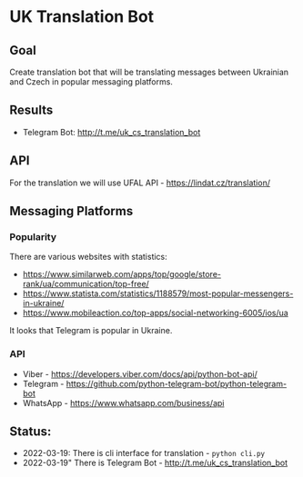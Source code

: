 # UK Translation Bot

## Goal

Create translation bot that will be translating messages between
Ukrainian and Czech in popular messaging platforms.

## Results

- Telegram Bot: http://t.me/uk_cs_translation_bot

## API

For the translation we will use UFAL API - https://lindat.cz/translation/

## Messaging Platforms

### Popularity

There are various websites with statistics:

- https://www.similarweb.com/apps/top/google/store-rank/ua/communication/top-free/
- https://www.statista.com/statistics/1188579/most-popular-messengers-in-ukraine/
- https://www.mobileaction.co/top-apps/social-networking-6005/ios/ua

It looks that Telegram is popular in Ukraine.

### API

- Viber - https://developers.viber.com/docs/api/python-bot-api/
- Telegram - https://github.com/python-telegram-bot/python-telegram-bot
- WhatsApp - https://www.whatsapp.com/business/api

## Status:

- 2022-03-19: There is cli interface for translation - `python cli.py`
- 2022-03-19" There is Telegram Bot - http://t.me/uk_cs_translation_bot
